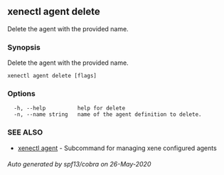 ## xenectl agent delete

Delete the agent with the provided name.

### Synopsis

Delete the agent with the provided name.

```
xenectl agent delete [flags]
```

### Options

```
  -h, --help          help for delete
  -n, --name string   name of the agent definition to delete.
```

### SEE ALSO

* [xenectl agent](xenectl_agent.md)	 - Subcommand for managing xene configured agents

###### Auto generated by spf13/cobra on 26-May-2020
